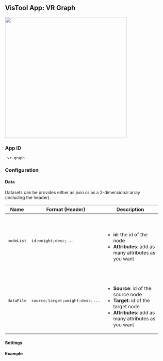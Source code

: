 ## VisTool App: VR Graph

<img src="https://vis.csh.ac.at/vistool/visualizations/vr-graph/vrnets.png" height="400">

### App ID

   ```
    vr-graph
   ```

### Configuration

#### Data

Datasets can be provides either as json or as a 2-dimensional array (including the header).

Name | Format (Header) | Description
---- | ------ | -----------
<pre>nodeList</pre> | <pre>id;weight;desc;...</pre> | <br><br><ul><li><b>id</b>: the id of the node<li><b>Attributes</b>: add as many attributes as you want</li></ul>
<pre>dataFile</pre> | <pre>source;target;weight;desc;...</pre> | <br><br><ul><li><b>Source</b>: id of the source node<li><b>Target</b>: id of the target node<li><b>Attributes</b>: add as many attributes as you want</li></ul>

#### Settings

#### Example